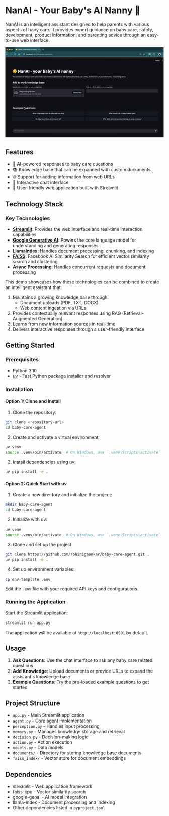 # NanAI - Your Baby's AI Nanny 👶

NanAI is an intelligent assistant designed to help parents with various aspects of baby care. It provides expert guidance on baby care, safety, development, product information, and parenting advice through an easy-to-use web interface.

![NanAI Interface](images/user-interface.png)

## Features

- 🤖 AI-powered responses to baby care questions
- 📚 Knowledge base that can be expanded with custom documents
- 🌐 Support for adding information from web URLs
- 💬 Interactive chat interface
- 📱 User-friendly web application built with Streamlit

## Technology Stack

### Key Technologies

- **[Streamlit](https://streamlit.io/)**: Provides the web interface and real-time interaction capabilities
- **[Google Generative AI](https://ai.google.dev/)**: Powers the core language model for understanding and generating responses
- **[LlamaIndex](https://www.llamaindex.ai/)**: Handles document processing, chunking, and indexing
- **[FAISS](https://github.com/facebookresearch/faiss)**: Facebook AI Similarity Search for efficient vector similarity search and clustering
- **Async Processing**: Handles concurrent requests and document processing

This demo showcases how these technologies can be combined to create an intelligent assistant that:

1. Maintains a growing knowledge base through:
   - Document uploads (PDF, TXT, DOCX)
   - Web content ingestion via URLs
2. Provides contextually relevant responses using RAG (Retrieval-Augmented Generation)
3. Learns from new information sources in real-time
4. Delivers interactive responses through a user-friendly interface

## Getting Started

### Prerequisites

- Python 3.10
- [uv](https://github.com/astral-sh/uv) - Fast Python package installer and resolver

### Installation

#### Option 1: Clone and Install

1. Clone the repository:

```bash
git clone <repository-url>
cd baby-care-agent
```

2. Create and activate a virtual environment:

```bash
uv venv
source .venv/bin/activate  # On Windows, use `.venv\Scripts\activate`
```

3. Install dependencies using uv:

```bash
uv pip install -e .
```

#### Option 2: Quick Start with uv

1. Create a new directory and initialize the project:

```bash
mkdir baby-care-agent
cd baby-care-agent
```

2. Initialize with uv:

```bash
uv venv
source .venv/bin/activate  # On Windows, use `.venv\Scripts\activate`
```

3. Clone and set up the project:

```bash
git clone https://github.com/rohinigaonkar/baby-care-agent.git .
uv pip install -e .
```

4. Set up environment variables:

```bash
cp env-template .env
```

Edit the `.env` file with your required API keys and configurations.

### Running the Application

Start the Streamlit application:

```bash
streamlit run app.py
```

The application will be available at `http://localhost:8501` by default.

## Usage

1. **Ask Questions**: Use the chat interface to ask any baby care related questions
2. **Add Knowledge**: Upload documents or provide URLs to expand the assistant's knowledge base
3. **Example Questions**: Try the pre-loaded example questions to get started

## Project Structure

- `app.py` - Main Streamlit application
- `agent.py` - Core agent implementation
- `perception.py` - Handles input processing
- `memory.py` - Manages knowledge storage and retrieval
- `decision.py` - Decision-making logic
- `action.py` - Action execution
- `models.py` - Data models
- `documents/` - Directory for storing knowledge base documents
- `faiss_index/` - Vector store for document embeddings

## Dependencies

- streamlit - Web application framework
- faiss-cpu - Vector similarity search
- google-genai - AI model integration
- llama-index - Document processing and indexing
- Other dependencies listed in `pyproject.toml`


